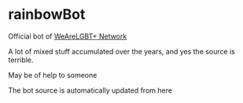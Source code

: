 # rainbowBot

Official bot of [WeAreLGBT+ Network](https://t.me/wearelgbt_network)

A lot of mixed stuff accumulated over the years, and yes the source is terrible.

May be of help to someone

The bot source is automatically updated from here
